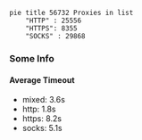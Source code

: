 
```mermaid
pie title 56732 Proxies in list
    "HTTP" : 25556
    "HTTPS": 8355
    "SOCKS" : 29868
```

### Some Info
#### Average Timeout

- mixed: 3.6s
- http: 1.8s
- https: 8.2s
- socks: 5.1s